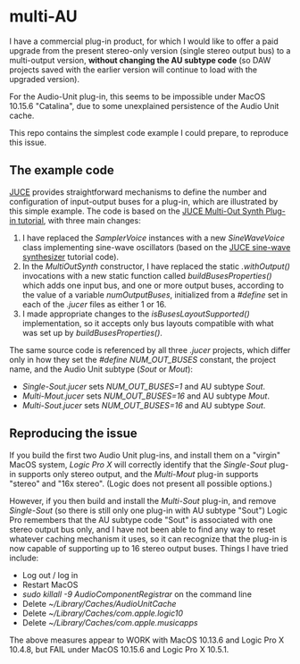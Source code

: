 # multi-AU
I have a commercial plug-in product, for which I would like to offer a paid upgrade from the present stereo-only version (single stereo output bus) to a multi-output version, **without changing the AU subtype code** (so DAW projects saved with the earlier version will continue to load with the upgraded version).

For the Audio-Unit plug-in, this seems to be impossible under MacOS 10.15.6 "Catalina", due to some unexplained persistence of the Audio Unit cache.

This repo contains the simplest code example I could prepare, to reproduce this issue.

## The example code

[JUCE](http://juce.com) provides straightforward mechanisms to define the number and configuration of input-output buses for a plug-in, which are illustrated by this simple example. The code is based on the [JUCE Multi-Out Synth Plug-in tutorial](https://docs.juce.com/master/tutorial_plugin_examples.html#tutorial_plugin_examples_multi_out_synth), with three main changes:
1. I have replaced the *SamplerVoice* instances with a new *SineWaveVoice* class implementing sine-wave oscillators (based on the [JUCE sine-wave synthesizer](https://docs.juce.com/master/tutorial_sine_synth.html) tutorial code).
2. In the *MultiOutSynth* constructor, I have replaced the static *.withOutput()* invocations with a new static function called *buildBusesProperties()* which adds one input bus, and one or more output buses, according to the value of a variable *numOutputBuses*, initialized from a *#define* set in each of the *.jucer* files as either 1 or 16.
3. I made appropriate changes to the *isBusesLayoutSupported()* implementation, so it accepts only bus layouts compatible with what was set up by *buildBusesProperties()*.

The same source code is referenced by all three *.jucer* projects, which differ only in how they set the *#define NUM_OUT_BUSES* constant, the project name, and the Audio Unit subtype (*Sout* or *Mout*):
- *Single-Sout.jucer* sets *NUM_OUT_BUSES=1* and AU subtype *Sout*.
- *Multi-Mout.jucer* sets *NUM_OUT_BUSES=16* and AU subtype *Mout*.
- *Multi-Sout.jucer* sets *NUM_OUT_BUSES=16* and AU subtype *Sout*.

## Reproducing the issue

If you build the first two Audio Unit plug-ins, and install them on a "virgin" MacOS system, *Logic Pro X* will correctly identify that the *Single-Sout* plug-in supports only stereo output, and the *Multi-Mout* plug-in supports "stereo" and "16x stereo". (Logic does not present all possible options.)

However, if you then build and install the *Multi-Sout* plug-in, and remove *Single-Sout* (so there is still only one plug-in with AU subtype "Sout") Logic Pro remembers that the AU subtype code "Sout" is associated with one stereo output bus only, and I have not been able to find any way to reset whatever caching mechanism it uses, so it can recognize that the plug-in is now capable of supporting up to 16 stereo output buses. Things I have tried include:
 - Log out / log in
 - Restart MacOS
 - *sudo killall -9 AudioComponentRegistrar* on the command line
 - Delete *~/Library/Caches/AudioUnitCache*
 - Delete *~/Library/Caches/com.apple.logic10*
 - Delete *~/Library/Caches/com.apple.musicapps*

The above measures appear to WORK with MacOS 10.13.6 and Logic Pro X 10.4.8, but FAIL under MacOS 10.15.6 and Logic Pro X 10.5.1.
